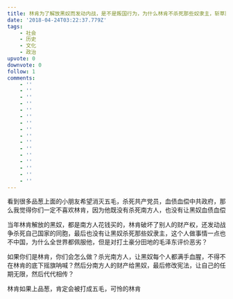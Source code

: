 ```yaml
---
title: 林肯为了解放黑奴而发动内战，是不是叛国行为，为什么林肯不杀死那些奴隶主，斩草除根？
date: '2018-04-24T03:22:37.779Z'
tags:
    - 社会
    - 历史
    - 文化
    - 政治
upvote: 0
downvote: 0
follow: 1
comments:
    - ''
    - ''
    - ''
    - ''
    - ''
    - ''
    - ''
    - ''
    - ''
    - ''
    - ''
    - ''
    - ''
    - ''
    - ''
    - ''
---
```


看到很多品葱上面的小朋友希望消灭五毛，杀死共产党员，血债血偿中共政府，那么我觉得你们一定不喜欢林肯，因为他既没有杀死南方人，也没有让黑奴血债血偿

当年林肯解放的黑奴，都是南方人花钱买的，林肯破坏了别人的财产权，还发动战争杀死自己国家的同胞，最后也没有让黑奴杀死那些奴隶主，这个人做事情一点也不中国，为什么全世界都佩服他，但是对打土豪分田地的毛泽东评价恶劣？

如果你们是林肯，你们会怎么做？杀光南方人，让黑奴每个人都满手血腥，不得不在林肯的底下摇旗呐喊？然后分南方人的财产给黑奴，最后修改宪法，让自己的任期无限，然后代代相传？

林肯如果上品葱，肯定会被打成五毛，可怜的林肯
